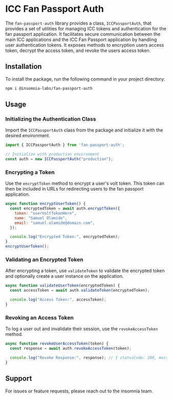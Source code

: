 
# ICC Fan Passport Auth

The `fan-passport-auth` library provides a class, `ICCPassportAuth`, that provides a set of utilities for managing ICC tokens and authentication for the fan passport application. It facilitates secure communication between the main ICC applications and the ICC Fan Passport application by handling user authentication tokens. It exposes methods to
encryption users access token, decrypt the access token, and revoke the users access token. 

## Installation

To install the package, run the following command in your project directory:

```bash
npm i @insomnia-labs/fan-passport-auth
```

## Usage

### Initializing the Authentication Class

Import the `ICCPassportAuth` class from the package and initialize it with the desired environment.

```javascript
import { ICCPassportAuth } from 'fan-passport-auth';

// Initialize with production environment
const auth = new ICCPassportAuth("production"); 
```

### Encrypting a Token

Use the `encryptToken` method to encrypt a user's volt token. This token can then be included in URLs for redirecting users to the fan passport application.

```javascript
async function encryptUserToken() {
  const encryptedToken = await auth.encryptToken({
    token: "userVoltTokenHere",
    name: "Samuel Olamide",
    email: "samuel.olamide@domain.com",
  });

  console.log("Encrypted Token:", encryptedToken);
}
encryptUserToken();
```

### Validating an Encrypted Token

After encrypting a token, use `validateToken` to validate the encrypted token and optionally create a user instance on the application.

```javascript
async function validateUserToken(encryptedToken) {
  const accessToken = await auth.validateToken(encryptedToken);

  console.log("Access Token:", accessToken);
}
```

### Revoking an Access Token

To log a user out and invalidate their session, use the `revokeAccessToken` method.

```javascript
async function revokeUserAccessToken(token) {
  const response = await auth.revokeAccessToken(token);

  console.log("Revoke Response:", response); // { statusCode: 200, message: 'Logged out successfully.' }
}
```

## Support

For issues or feature requests, please reach out to the insomnia team.

